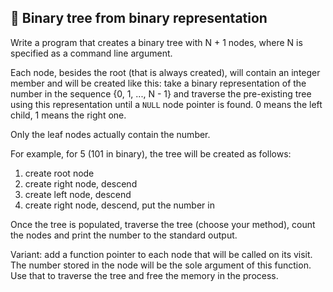 ## :wrench: Binary tree from binary representation

Write a program that creates a binary tree with N + 1 nodes, where N
is specified as a command line argument.

Each node, besides the root (that is always created), will contain an
integer member and will be created like this: take a binary representation of the
number in the sequence {0, 1, ..., N - 1} and traverse the pre-existing tree
using this representation until a `NULL` node pointer is found.  0 means the
left child, 1 means the right one.

Only the leaf nodes actually contain the number.

For example, for 5 (101 in binary), the tree will be created as follows:

  1. create root node
  1. create right node, descend
  1. create left node, descend
  1. create right node, descend, put the number in

Once the tree is populated, traverse the tree (choose your method), count the
nodes and print the number to the standard output.

Variant: add a function pointer to each node that will be called on its visit.
The number stored in the node will be the sole argument of this function. Use
that to traverse the tree and free the memory in the process.
